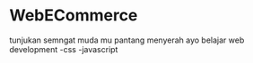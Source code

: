 # WebECommerce
tunjukan semngat muda mu
pantang menyerah
ayo belajar web development
-css
-javascript
